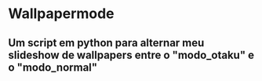 # Wallpapermode
## Um script em python para alternar meu slideshow de wallpapers entre o "modo_otaku" e o "modo_normal"
